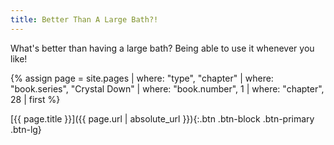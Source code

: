 ```yaml
---
title: Better Than A Large Bath?!
---
```

What's better than having a large bath? Being able to use it whenever you like!

{% assign page = site.pages
  | where: "type", "chapter"
  | where: "book.series", "Crystal Down"
  | where: "book.number", 1
  | where: "chapter", 28
  | first %}

[{{ page.title }}]({{ page.url | absolute_url }}){:.btn .btn-block .btn-primary .btn-lg}
<!--more-->
